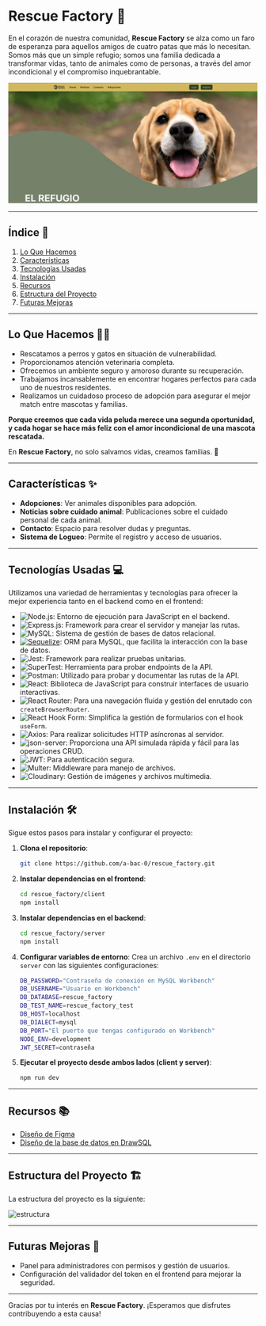 # Rescue Factory 🐾

En el corazón de nuestra comunidad, **Rescue Factory** se alza como un faro de esperanza para aquellos amigos de cuatro patas que más lo necesitan. Somos más que un simple refugio; somos una familia dedicada a transformar vidas, tanto de animales como de personas, a través del amor incondicional y el compromiso inquebrantable.

![Home Rescue Factory](./client/src/assets/images/homeRescueFactory.jpg)

---

## Índice 📑

1. [Lo Que Hacemos](#lo-que-hacemos)
2. [Características](#características)
3. [Tecnologías Usadas](#tecnologías-usadas)
4. [Instalación](#instalación)
5. [Recursos](#recursos)
6. [Estructura del Proyecto](#estructura-del-proyecto)
7. [Futuras Mejoras](#futuras-mejoras)

---

## Lo Que Hacemos 🐶🐱

- Rescatamos a perros y gatos en situación de vulnerabilidad.
- Proporcionamos atención veterinaria completa.
- Ofrecemos un ambiente seguro y amoroso durante su recuperación.
- Trabajamos incansablemente en encontrar hogares perfectos para cada uno de nuestros residentes.
- Realizamos un cuidadoso proceso de adopción para asegurar el mejor match entre mascotas y familias.

**Porque creemos que cada vida peluda merece una segunda oportunidad, y cada hogar se hace más feliz con el amor incondicional de una mascota rescatada.**

En **Rescue Factory**, no solo salvamos vidas, creamos familias. 💖

---

## Características ✨

- **Adopciones**: Ver animales disponibles para adopción.
- **Noticias sobre cuidado animal**: Publicaciones sobre el cuidado personal de cada animal.
- **Contacto**: Espacio para resolver dudas y preguntas.
- **Sistema de Logueo**: Permite el registro y acceso de usuarios.

---

## Tecnologías Usadas 💻

Utilizamos una variedad de herramientas y tecnologías para ofrecer la mejor experiencia tanto en el backend como en el frontend:

- ![Node.js](https://img.shields.io/badge/Node.js-green?style=for-the-badge&logo=node.js&logoColor=white): Entorno de ejecución para JavaScript en el backend.
- ![Express.js](https://img.shields.io/badge/Express.js-4DB33A?style=for-the-badge&logo=express&logoColor=white): Framework para crear el servidor y manejar las rutas.
- ![MySQL](https://img.shields.io/badge/MySQL-4479A1?style=for-the-badge&logo=mysql&logoColor=white): Sistema de gestión de bases de datos relacional.
- [![Sequelize](https://img.shields.io/badge/Sequelize-5272B4?style=for-the-badge&logo=sequelize&logoColor=white)](https://sequelize.org/): ORM para MySQL, que facilita la interacción con la base de datos.
- ![Jest](https://img.shields.io/badge/Jest-C21325?style=for-the-badge&logo=jest&logoColor=white): Framework para realizar pruebas unitarias.
- ![SuperTest](https://img.shields.io/badge/SuperTest-00BFFF?style=for-the-badge&logo=testing-library&logoColor=white): Herramienta para probar endpoints de la API.
- ![Postman](https://img.shields.io/badge/Postman-FF6C37?style=for-the-badge&logo=postman&logoColor=white): Utilizado para probar y documentar las rutas de la API.
- ![React](https://img.shields.io/badge/React-blue?style=for-the-badge&logo=react&logoColor=white): Biblioteca de JavaScript para construir interfaces de usuario interactivas.
- ![React Router](https://img.shields.io/badge/React_Router-CA4245?style=for-the-badge&logo=react-router&logoColor=white): Para una navegación fluida y gestión del enrutado con `createBrowserRouter`.
- ![React Hook Form](https://img.shields.io/badge/React--Hook--Form-EC5990?style=for-the-badge&logo=react-hook-form&logoColor=white): Simplifica la gestión de formularios con el hook `useForm`.
- ![Axios](https://img.shields.io/badge/Axios-5A29E4?style=for-the-badge&logo=axios&logoColor=white): Para realizar solicitudes HTTP asíncronas al servidor.
- ![json-server](https://img.shields.io/badge/json--server-323330?style=for-the-badge&logo=json&logoColor=white): Proporciona una API simulada rápida y fácil para las operaciones CRUD.
- ![JWT](https://img.shields.io/badge/JWT-000000?style=for-the-badge&logo=json-web-tokens&logoColor=white): Para autenticación segura.
- ![Multer](https://img.shields.io/badge/Multer-FF7A3F?style=for-the-badge&logoColor=white): Middleware para manejo de archivos.
- ![Cloudinary](https://img.shields.io/badge/Cloudinary-3448C5?style=for-the-badge&logo=cloudinary&logoColor=white): Gestión de imágenes y archivos multimedia.


---

## Instalación 🛠️

Sigue estos pasos para instalar y configurar el proyecto:

1. **Clona el repositorio**:

    ```bash
    git clone https://github.com/a-bac-0/rescue_factory.git
    ```

2. **Instalar dependencias en el frontend**:

    ```bash
    cd rescue_factory/client
    npm install
    ```

3. **Instalar dependencias en el backend**:

    ```bash
    cd rescue_factory/server
    npm install
    ```

4. **Configurar variables de entorno**:
    Crea un archivo `.env` en el directorio `server` con las siguientes configuraciones:

    ```bash
    DB_PASSWORD="Contraseña de conexión en MySQL Workbench"
    DB_USERNAME="Usuario en Workbench"
    DB_DATABASE=rescue_factory
    DB_TEST_NAME=rescue_factory_test
    DB_HOST=localhost
    DB_DIALECT=mysql
    DB_PORT="El puerto que tengas configurado en Workbench"
    NODE_ENV=development
    JWT_SECRET=contraseña
    ```

5. **Ejecutar el proyecto desde ambos lados (client y server)**:

    ```bash
    npm run dev
    ```

---

## Recursos 📚

- [Diseño de Figma](https://www.figma.com/design/hum3ez7t62ML2RKGUHKgV0/Rescue-Factory?node-id=29-13&node-type=canvas&t=4j8HTuJP0Mtnrd0Q-0)
- [Diseño de la base de datos en DrawSQL](https://drawsql.app/teams/factoria-8/diagrams/rescue-factory)

---

## Estructura del Proyecto 🏗️

La estructura del proyecto es la siguiente:

![estructura](https://github.com/user-attachments/assets/146bbe59-c17b-4182-99e7-368d0ceff512)

---

## Futuras Mejoras 🚀

- Panel para administradores con permisos y gestión de usuarios.
- Configuración del validador del token en el frontend para mejorar la seguridad.

---

Gracias por tu interés en **Rescue Factory**. ¡Esperamos que disfrutes contribuyendo a esta causa!
